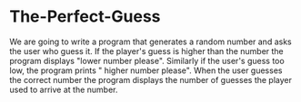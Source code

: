 # The-Perfect-Guess
We are going to write a program that generates a random number and asks the user who guess it. If the player's guess is higher than the number the program displays "lower number please". Similarly if the user's guess too low, the program prints " higher number please". When the user guesses the correct number the program displays the number of guesses the player used to arrive at the number.
